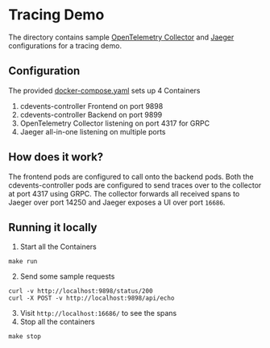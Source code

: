 # Tracing Demo

The directory contains sample [OpenTelemetry Collector](https://github.com/open-telemetry/opentelemetry-collector)
and [Jaeger](https://www.jaegertracing.io) configurations for a tracing demo.

## Configuration

The provided [docker-compose.yaml](docker-compose.yaml) sets up 4 Containers

1. cdevents-controller Frontend on port 9898
2. cdevents-controller Backend on port 9899
3. OpenTelemetry Collector listening on port 4317 for GRPC
4. Jaeger all-in-one listening on multiple ports

## How does it work?

The frontend pods are configured to call onto the backend pods. Both the cdevents-controller
pods are configured to send traces over to the collector at port 4317 using GRPC.
The collector forwards all received spans to Jaeger over port 14250 and Jaeger
exposes a UI over port `16686`.

## Running it locally

1. Start all the Containers
```shell
make run
```
2. Send some sample requests
```shell
curl -v http://localhost:9898/status/200
curl -X POST -v http://localhost:9898/api/echo
```
3. Visit `http://localhost:16686/` to see the spans
4. Stop all the containers
```shell
make stop
```
